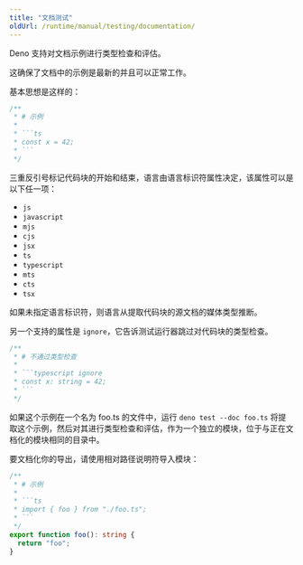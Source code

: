 ```yaml
---
title: "文档测试"
oldUrl: /runtime/manual/testing/documentation/
---
```


Deno 支持对文档示例进行类型检查和评估。

这确保了文档中的示例是最新的并且可以正常工作。

基本思想是这样的：

````ts
/**
 * # 示例
 *
 * ```ts
 * const x = 42;
 * ```
 */
````

三重反引号标记代码块的开始和结束，语言由语言标识符属性决定，该属性可以是以下任一项：

- `js`
- `javascript`
- `mjs`
- `cjs`
- `jsx`
- `ts`
- `typescript`
- `mts`
- `cts`
- `tsx`

如果未指定语言标识符，则语言从提取代码块的源文档的媒体类型推断。

另一个支持的属性是 `ignore`，它告诉测试运行器跳过对代码块的类型检查。

````ts
/**
 * # 不通过类型检查
 *
 * ```typescript ignore
 * const x: string = 42;
 * ```
 */
````

如果这个示例在一个名为 foo.ts 的文件中，运行 `deno test --doc foo.ts` 将提取这个示例，然后对其进行类型检查和评估，作为一个独立的模块，位于与正在文档化的模块相同的目录中。

要文档化你的导出，请使用相对路径说明符导入模块：

````ts
/**
 * # 示例
 *
 * ```ts
 * import { foo } from "./foo.ts";
 * ```
 */
export function foo(): string {
  return "foo";
}
````